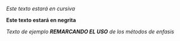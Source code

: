 *Este texto estará en cursiva*


**Este texto estará en negrita**


_Texto de ejemplo **REMARCANDO EL USO** de los métodos de enfasis_
